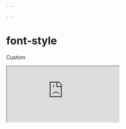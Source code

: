 ```yaml
---

---
```

# font-style

Custom

<div class="iframe_code"><iframe src="https://lstyle.larico.net/dist/font-style.css" allowfullscreen></iframe></div>